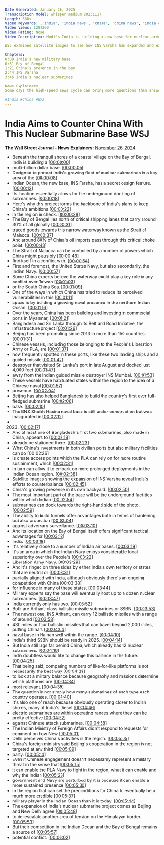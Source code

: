 ```yaml
---
Date Generated: January 16, 2025
Transcription Model: whisper medium 20231117
Length: 368s
Video Keywords: ['india', 'india news', 'china', 'china news', 'india china news', 'india china border', 'india china relations', 'bay of bengal', 'ins varsha', 'ins varsha naval base', 'india navy', 'chinese navy', 'taiwan', 'china taiwan war', 'south china sea', 'geopolitics', 'new delhi', 'nuclear submarine base', 'submarine', 'strait of malacca', 'shipping', 'logistics', 'shipping lane', 'china belt and road initiative', 'bangladesh', 'beijing', 'pla', 'chinese military', 'india military', 'BNS Sheikh Hasina', 'ssbn', 'ins arighat', 'modi', 'narendra modi', 'wonews']
Video Views: 1284360
Video Rating: None
Video Description: Modi's India is building a new base for nuclear-armed submarines in the Bay of Bengal called INS Varsha in a bid to curb China’s naval footprint growing in India’s backyard. The Bay of Bengal is a critical shipping lane and some China experts believe the waterway could play a key role in any conflict over Taiwan or the South China Sea. 

WSJ examined satellite images to see how INS Varsha has expanded and explores how this project is forming the backbone of New Delhi’s plans to keep Beijing’s ambitions in the region in check. 

Chapters:
0:00 India’s new military base
0:31 Bay of Bengal
1:21 China’s presence in the bay
2:44 INS Varsha 
3:46 India’s nuclear submarines

News Explainers
Some days the high-speed news cycle can bring more questions than answers. WSJ’s news explainers break down the day's biggest stories into bite-size pieces to help you make sense of the news.

#India #China #WSJ
---
```


# India Aims to Counter China With This Nuclear Submarine Base  WSJ
**The Wall Street Journal - News Explainers:** [November 26, 2024](https://www.youtube.com/watch?v=LS9MXoaE5cs)
*  Beneath the tranquil shores of a coastal village on the Bay of Bengal, India is building a [[00:00:00](https://www.youtube.com/watch?v=LS9MXoaE5cs&t=0.0s)]
*  multi-billion dollar base. [[00:00:05](https://www.youtube.com/watch?v=LS9MXoaE5cs&t=5.66s)]
*  Designed to protect India's growing fleet of nuclear submarines in a key area of the [[00:00:08](https://www.youtube.com/watch?v=LS9MXoaE5cs&t=8.34s)]
*  Indian Ocean, the new base, INS Farsha, has a secret design feature. [[00:00:12](https://www.youtube.com/watch?v=LS9MXoaE5cs&t=12.74s)]
*  Its location essentially allows for the underground docking of submarines. [[00:00:18](https://www.youtube.com/watch?v=LS9MXoaE5cs&t=18.16s)]
*  Here's why this project forms the backbone of India's plans to keep China's ambitions [[00:00:22](https://www.youtube.com/watch?v=LS9MXoaE5cs&t=22.78s)]
*  in the region in check. [[00:00:28](https://www.youtube.com/watch?v=LS9MXoaE5cs&t=28.16s)]
*  The Bay of Bengal lies north of critical shipping lanes that carry around 30% of all globally [[00:00:31](https://www.youtube.com/watch?v=LS9MXoaE5cs&t=31.5s)]
*  traded goods towards this narrow waterway known as the Strait of Malacca. [[00:00:37](https://www.youtube.com/watch?v=LS9MXoaE5cs&t=37.14s)]
*  And around 80% of China's oil imports pass through this critical choke point. [[00:00:43](https://www.youtube.com/watch?v=LS9MXoaE5cs&t=43.0s)]
*  The Strait of Malacca can be controlled by a number of powers which China might plausibly [[00:00:48](https://www.youtube.com/watch?v=LS9MXoaE5cs&t=48.44s)]
*  find itself in a conflict with. [[00:00:54](https://www.youtube.com/watch?v=LS9MXoaE5cs&t=54.86s)]
*  First and foremost, the United States Navy, but also secondarily, the Indian Navy. [[00:00:57](https://www.youtube.com/watch?v=LS9MXoaE5cs&t=57.1s)]
*  Some China experts believe the waterway could play a key role in any conflict over Taiwan [[00:01:03](https://www.youtube.com/watch?v=LS9MXoaE5cs&t=63.1s)]
*  or the South China Sea. [[00:01:09](https://www.youtube.com/watch?v=LS9MXoaE5cs&t=69.18s)]
*  One of the ways in which China has tried to reduce its perceived vulnerabilities in this [[00:01:11](https://www.youtube.com/watch?v=LS9MXoaE5cs&t=71.56s)]
*  space is by building a growing naval presence in the northern Indian Ocean. [[00:01:16](https://www.youtube.com/watch?v=LS9MXoaE5cs&t=76.62s)]
*  Over the years, China has been building and investing in commercial ports in Myanmar, [[00:01:21](https://www.youtube.com/watch?v=LS9MXoaE5cs&t=81.86s)]
*  Bangladesh and Sri Lanka through its Belt and Road Initiative, the infrastructure project [[00:01:26](https://www.youtube.com/watch?v=LS9MXoaE5cs&t=86.96000000000001s)]
*  Beijing has been promoting since 2013 in more than 150 countries. [[00:01:31](https://www.youtube.com/watch?v=LS9MXoaE5cs&t=91.52000000000001s)]
*  Chinese vessels, including those belonging to the People's Liberation Army or PLA, are [[00:01:37](https://www.youtube.com/watch?v=LS9MXoaE5cs&t=97.48s)]
*  now frequently spotted in these ports, like these two landing ships and a guided missile [[00:01:42](https://www.youtube.com/watch?v=LS9MXoaE5cs&t=102.2s)]
*  destroyer that visited Sri Lanka's port in late August and docked just 4,000 feet [[00:01:47](https://www.youtube.com/watch?v=LS9MXoaE5cs&t=107.32s)]
*  away from the Indian guided missile destroyer INS Mumbai. [[00:01:53](https://www.youtube.com/watch?v=LS9MXoaE5cs&t=113.17999999999999s)]
*  These vessels have habituated states within the region to the idea of a Chinese naval [[00:01:57](https://www.youtube.com/watch?v=LS9MXoaE5cs&t=117.52s)]
*  presence. [[00:02:04](https://www.youtube.com/watch?v=LS9MXoaE5cs&t=124.52s)]
*  Beijing has also helped Bangladesh to build the country's first ever full-fledged submarine [[00:02:06](https://www.youtube.com/watch?v=LS9MXoaE5cs&t=126.02s)]
*  base. [[00:02:10](https://www.youtube.com/watch?v=LS9MXoaE5cs&t=130.9s)]
*  The BNS Sheikh Hasina naval base is still under construction but was inaugurated in [[00:02:12](https://www.youtube.com/watch?v=LS9MXoaE5cs&t=132.02s)]
*  2023. [[00:02:17](https://www.youtube.com/watch?v=LS9MXoaE5cs&t=137.22s)]
*  And at least one of Bangladesh's first two submarines, also made in China, appears to [[00:02:18](https://www.youtube.com/watch?v=LS9MXoaE5cs&t=138.9s)]
*  already be stationed there. [[00:02:23](https://www.youtube.com/watch?v=LS9MXoaE5cs&t=143.86s)]
*  What China's investments in both civilian ports but also military facilities can do [[00:02:26](https://www.youtube.com/watch?v=LS9MXoaE5cs&t=146.06s)]
*  is create access points which the PLA can rely on for more routine sustainment, which [[00:02:31](https://www.youtube.com/watch?v=LS9MXoaE5cs&t=151.70000000000002s)]
*  in turn can allow it to embark on more prolonged deployments in the Indian Ocean region. [[00:02:38](https://www.youtube.com/watch?v=LS9MXoaE5cs&t=158.26s)]
*  Satellite images showing the expansion of INS Varsha reveal India's efforts to counterbalance [[00:02:45](https://www.youtube.com/watch?v=LS9MXoaE5cs&t=165.0s)]
*  China's growing presence in its own backyard. [[00:02:50](https://www.youtube.com/watch?v=LS9MXoaE5cs&t=170.82s)]
*  The most important part of the base will be the underground facilities within which Indian [[00:02:54](https://www.youtube.com/watch?v=LS9MXoaE5cs&t=174.66s)]
*  submarines can dock towards the right-hand side of the photo. [[00:02:59](https://www.youtube.com/watch?v=LS9MXoaE5cs&t=179.85999999999999s)]
*  The ability to build tunnels offer advantages both in terms of hardening but also protection [[00:03:04](https://www.youtube.com/watch?v=LS9MXoaE5cs&t=184.4s)]
*  against adversary surveillance. [[00:03:10](https://www.youtube.com/watch?v=LS9MXoaE5cs&t=190.48000000000002s)]
*  And its location on the Bay of Bengal itself offers significant tactical advantages for [[00:03:12](https://www.youtube.com/watch?v=LS9MXoaE5cs&t=192.84s)]
*  India. [[00:03:18](https://www.youtube.com/watch?v=LS9MXoaE5cs&t=198.08s)]
*  It's relatively close to a number of Indian air bases. [[00:03:19](https://www.youtube.com/watch?v=LS9MXoaE5cs&t=199.08s)]
*  It's an area in which the Indian Navy enjoys considerable local superiority over the People's [[00:03:22](https://www.youtube.com/watch?v=LS9MXoaE5cs&t=202.78s)]
*  Liberation Army Navy. [[00:03:29](https://www.youtube.com/watch?v=LS9MXoaE5cs&t=209.28s)]
*  And it's ringed on three sides by either India's own territory or states that are neutral or [[00:03:31](https://www.youtube.com/watch?v=LS9MXoaE5cs&t=211.22s)]
*  partially aligned with India, although obviously there's an ongoing competition with China [[00:03:38](https://www.youtube.com/watch?v=LS9MXoaE5cs&t=218.1s)]
*  for influence in many of these states. [[00:03:44](https://www.youtube.com/watch?v=LS9MXoaE5cs&t=224.28s)]
*  Military experts say the base will eventually host up to a dozen nuclear submarines. [[00:03:47](https://www.youtube.com/watch?v=LS9MXoaE5cs&t=227.38s)]
*  India currently only has two. [[00:03:52](https://www.youtube.com/watch?v=LS9MXoaE5cs&t=232.12s)]
*  Both are Arihant-class ballistic missile submarines or SSBN. [[00:03:53](https://www.youtube.com/watch?v=LS9MXoaE5cs&t=233.86s)]
*  The newest one, INS Arihant, can carry 12 ballistic missiles with a range of around [[00:03:58](https://www.youtube.com/watch?v=LS9MXoaE5cs&t=238.35999999999999s)]
*  430 miles or four ballistic missiles that can travel beyond 2,000 miles, putting China's [[00:04:04](https://www.youtube.com/watch?v=LS9MXoaE5cs&t=244.12s)]
*  naval base in Hainan well within the range. [[00:04:10](https://www.youtube.com/watch?v=LS9MXoaE5cs&t=250.95999999999998s)]
*  India's third SSBN should be ready in 2025. [[00:04:14](https://www.youtube.com/watch?v=LS9MXoaE5cs&t=254.32s)]
*  But India still lags far behind China, which already has 12 nuclear submarines. [[00:04:18](https://www.youtube.com/watch?v=LS9MXoaE5cs&t=258.58s)]
*  India doubtless would like to change this balance in the future. [[00:04:25](https://www.youtube.com/watch?v=LS9MXoaE5cs&t=265.2s)]
*  That being said, comparing numbers of like-for-like platforms is not necessarily the best way [[00:04:28](https://www.youtube.com/watch?v=LS9MXoaE5cs&t=268.32s)]
*  to look at a military balance because geography and missions determine which platforms are [[00:04:34](https://www.youtube.com/watch?v=LS9MXoaE5cs&t=274.3s)]
*  most relevant. [[00:04:39](https://www.youtube.com/watch?v=LS9MXoaE5cs&t=279.46s)]
*  The question is not simply how many submarines of each type each country operates. [[00:04:40](https://www.youtube.com/watch?v=LS9MXoaE5cs&t=280.52s)]
*  It's also one of reach because obviously operating closer to Indian shores, many of India's diesel [[00:04:46](https://www.youtube.com/watch?v=LS9MXoaE5cs&t=286.38s)]
*  electric submarines are within operating ranges where they can be pretty effective [[00:04:52](https://www.youtube.com/watch?v=LS9MXoaE5cs&t=292.48s)]
*  against Chinese attack submarines. [[00:04:58](https://www.youtube.com/watch?v=LS9MXoaE5cs&t=298.28000000000003s)]
*  The Indian Ministry of Foreign Affairs didn't respond to requests for comment on how New [[00:05:01](https://www.youtube.com/watch?v=LS9MXoaE5cs&t=301.18s)]
*  Delhi perceives China's activities in the region. [[00:05:05](https://www.youtube.com/watch?v=LS9MXoaE5cs&t=305.6s)]
*  China's foreign ministry said Beijing's cooperation in the region is not targeted at any third [[00:05:09](https://www.youtube.com/watch?v=LS9MXoaE5cs&t=309.20000000000005s)]
*  party. [[00:05:14](https://www.youtube.com/watch?v=LS9MXoaE5cs&t=314.40000000000003s)]
*  Even if Chinese engagement doesn't necessarily represent a military threat in the sense that [[00:05:15](https://www.youtube.com/watch?v=LS9MXoaE5cs&t=315.4s)]
*  it can enable the PLA Navy to fight in the region, what it can enable and why the Indian [[00:05:23](https://www.youtube.com/watch?v=LS9MXoaE5cs&t=323.4s)]
*  government and Navy are perturbed by it is because it can enable a more sustained presence [[00:05:30](https://www.youtube.com/watch?v=LS9MXoaE5cs&t=330.56s)]
*  in the region that can set the preconditions for China to eventually be a much more credible [[00:05:37](https://www.youtube.com/watch?v=LS9MXoaE5cs&t=337.79999999999995s)]
*  military player in the Indian Ocean than it is today. [[00:05:44](https://www.youtube.com/watch?v=LS9MXoaE5cs&t=344.48s)]
*  The expansion of India's nuclear submarine project comes as Beijing and New Delhi agree [[00:05:48](https://www.youtube.com/watch?v=LS9MXoaE5cs&t=348.71999999999997s)]
*  to de-escalate another area of tension on the Himalayan border. [[00:05:53](https://www.youtube.com/watch?v=LS9MXoaE5cs&t=353.04s)]
*  But their competition in the Indian Ocean and the Bay of Bengal remains a source of [[00:05:57](https://www.youtube.com/watch?v=LS9MXoaE5cs&t=357.88s)]
*  potential conflict. [[00:06:02](https://www.youtube.com/watch?v=LS9MXoaE5cs&t=362.56s)]
